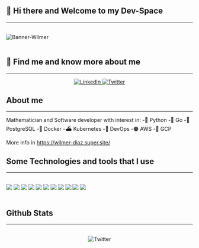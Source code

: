 <h2> 💪  Hi there and Welcome to my Dev-Space   </h2>
<hr>
</br>
<div> 
    <img src= https://user-images.githubusercontent.com/60499569/163696844-3243882f-ed86-4cf6-bfb7-af858ae138b4.png alt='Banner-Wilmer' >
</div>
</br>

<h2> 🔎  Find me and know more about me   </h2>
<hr>
<div align="center">

<a href="https://www.linkedin.com/in/wiladiaz" target="_blank"><img src="https://img.shields.io/badge/LinkedIn-%230077B5.svg?&style=flat-square&logo=linkedin&logoColor=white" alt="LinkedIn">
</a> 
<a href="https://twitter.com/wiladiaz" target="_blank"><img src="https://img.shields.io/twitter/url/https/twitter.com/wdiazplus.svg?style=social&label=Follow%20%40wdiazplus" alt="Twitter">
</a>
</div>

<div>
<h2> About me   </h2>
<hr>
<p>
Mathematician  and Software developer with interest in: 
-🐍 Python
-🦫 Go
-🐘 PostgreSQL
-🐳 Docker
-⛴️ Kubernetes
-🥷 DevOps
-🟠 AWS
-🔵 GCP 

More info in https://wilmer-diaz.super.site/
</p>
</div>

<!-- <h2> Recent Projects  </h2>
<hr>
</br> -->


<h2> Some Technologies and tools that I use </h2>
<hr>
</br>
<div>

<img src="https://img.shields.io/badge/Python-FFD43B?style=for-the-badge&logo=python&logoColor=blue">
<img src="	https://img.shields.io/badge/PostgreSQL-316192?style=for-the-badge&logo=postgresql&logoColor=white">
<img src="https://img.shields.io/badge/Docker-2CA5E0?style=for-the-badge&logo=docker&logoColor=white">
<img src="https://img.shields.io/badge/Amazon_AWS-FF9900?style=for-the-badge&logo=amazonaws&logoColor=white">
<img src="https://img.shields.io/badge/Notion-000000?style=for-the-badge&logo=notion&logoColor=white">
<img src="https://img.shields.io/badge/Overleaf-47A141?style=for-the-badge&logo=Overleaf&logoColor=white">
<img src="https://img.shields.io/badge/Miro-050038?style=for-the-badge&logo=Miro&logoColor=white">
<img src="https://img.shields.io/badge/GitHub-100000?style=for-the-badge&logo=github&logoColor=white">
<img src="https://img.shields.io/badge/Jira-0052CC?style=for-the-badge&logo=Jira&logoColor=white">
<img src="https://img.shields.io/badge/Postman-FF6C37?style=for-the-badge&logo=Postman&logoColor=white">
<img src="https://img.shields.io/badge/Jupyter-F37626.svg?&style=for-the-badge&logo=Jupyter&logoColor=white">

</div>
</br>

<h2> Github Stats </h2>
<hr>
</br>
<div align="center">
<a>
<img src="https://github-readme-stats.vercel.app/api?username=wdiazplus&show_icons=true&theme=dark" alt="Twitter">
</a>
</div>


